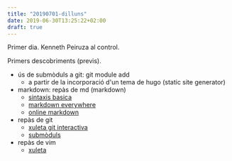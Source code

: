 ```yaml
---
title: "20190701-dilluns"
date: 2019-06-30T13:25:22+02:00
draft: true
---
```

Primer dia. Kenneth Peiruza al control.

Primers descobriments (previs). 
- ús de submòduls a git: git module add 
  - a partir de la incorporació d'un tema de hugo (static site generator)
- markdown: repàs de md (markdown)
  - [sintaxis basica](https://www.markdownguide.org/basic-syntax)
  - [markdown everywhere](https://markdown-here.com/)
  - [online markdown](https://stackedit.io/)
- repàs de git
  - [xuleta git interactiva](https://ndpsoftware.com/git-cheatsheet.html)
  - [submòduls](https://www.vogella.com/tutorials/GitSubmodules/article.html)
- repàs de vim
  - [xuleta](https://vim.rtorr.com/)
